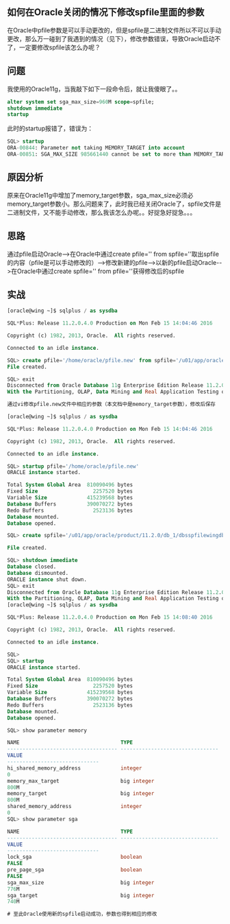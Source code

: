 ## 如何在Oracle关闭的情况下修改spfile里面的参数

在Oracle中pfile参数是可以手动更改的，但是spfile是二进制文件所以不可以手动更改，那么万一碰到了我遇到的情况（见下），修改参数错误，导致Oracle启动不了，一定要修改spfile该怎么办呢？  




问题
----
我使用的Oracle11g，当我敲下如下一段命令后，就让我傻眼了。。  
```sql
alter system set sga_max_size=960M scope=spfile;
shutdown immediate
startup
```
此时的startup报错了，错误为：  
```sql
SQL> startup
ORA-00844: Parameter not taking MEMORY_TARGET into account
ORA-00851: SGA_MAX_SIZE 985661440 cannot be set to more than MEMORY_TARGET 784334848.
```


原因分析
-------
原来在Oracle11g中增加了memory_target参数，sga_max_size必须必memory_target参数小。那么问题来了，此时我已经关闭Oracle了，spfile文件是二进制文件，又不能手动修改，那么我该怎么办呢。。好捉急好捉急。。。  


思路
----
通过pfile启动Oracle-->在Oracle中通过create pfile='' from spfile=''取出spfile的内容（pfile是可以手动修改的）-->修改新建的pfile-->以新的pfile启动Oracle-->在Oracle中通过create spfile='' from pfile=''获得修改后的spfile


实战
----
```sql
[oracle@wing ~]$ sqlplus / as sysdba

SQL*Plus: Release 11.2.0.4.0 Production on Mon Feb 15 14:04:46 2016

Copyright (c) 1982, 2013, Oracle.  All rights reserved.

Connected to an idle instance.

SQL> create pfile='/home/oracle/pfile.new' from spfile='/u01/app/oracle/product/11.2.0/db_1/dbs/spfilewingdb.ora';
File created.

SQL> exit
Disconnected from Oracle Database 11g Enterprise Edition Release 11.2.0.4.0 - 64bit Production
With the Partitioning, OLAP, Data Mining and Real Application Testing options

通过vi修改pfile.new文件中相应的参数（本文档中是memory_target参数），修改后保存  

[oracle@wing ~]$ sqlplus / as sysdba

SQL*Plus: Release 11.2.0.4.0 Production on Mon Feb 15 14:04:46 2016

Copyright (c) 1982, 2013, Oracle.  All rights reserved.

Connected to an idle instance.

SQL> startup pfile='/home/oracle/pfile.new'
ORACLE instance started.

Total System Global Area  810090496 bytes
Fixed Size                  2257520 bytes
Variable Size             415239568 bytes
Database Buffers          390070272 bytes
Redo Buffers                2523136 bytes
Database mounted.
Database opened.

SQL> create spfile='/u01/app/oracle/product/11.2.0/db_1/dbsspfilewingdb.ora' from pfile='/home/oracle/pfile.new';

File created.

SQL> shutdown immediate
Database closed.
Database dismounted.
ORACLE instance shut down.
SQL> exit
Disconnected from Oracle Database 11g Enterprise Edition Release 11.2.0.4.0 - 64bit Production
With the Partitioning, OLAP, Data Mining and Real Application Testing options
[oracle@wing ~]$ sqlplus / as sysdba

SQL*Plus: Release 11.2.0.4.0 Production on Mon Feb 15 14:08:40 2016

Copyright (c) 1982, 2013, Oracle.  All rights reserved.

Connected to an idle instance.

SQL> 
SQL> startup
ORACLE instance started.

Total System Global Area  810090496 bytes
Fixed Size                  2257520 bytes
Variable Size             415239568 bytes
Database Buffers          390070272 bytes
Redo Buffers                2523136 bytes
Database mounted.
Database opened.

SQL> show parameter memory    

NAME                                 TYPE
------------------------------------ --------------------------------
VALUE
------------------------------
hi_shared_memory_address             integer
0
memory_max_target                    big integer
800M
memory_target                        big integer
800M
shared_memory_address                integer
0
SQL> show parameter sga

NAME                                 TYPE
------------------------------------ --------------------------------
VALUE
------------------------------
lock_sga                             boolean
FALSE
pre_page_sga                         boolean
FALSE
sga_max_size                         big integer
776M
sga_target                           big integer
740M

# 至此Oracle使用新的spfile启动成功，参数也得到相应的修改
```